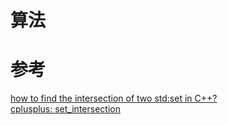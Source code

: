 # 算法




# 参考  

[how to find the intersection of two std:set in C++?](http://stackoverflow.com/questions/13448064/how-to-find-the-intersection-of-two-stdset-in-c)  
[cplusplus: set_intersection](http://www.cplusplus.com/reference/algorithm/set_intersection/)  
       

